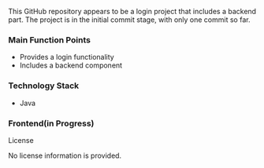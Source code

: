  
This GitHub repository appears to be a login project that includes a backend part. The project is in the initial commit stage, with only one commit so far.

### Main Function Points
- Provides a login functionality
- Includes a backend component

### Technology Stack
- Java
 
### Frontend(in Progress)

License

No license information is provided.

